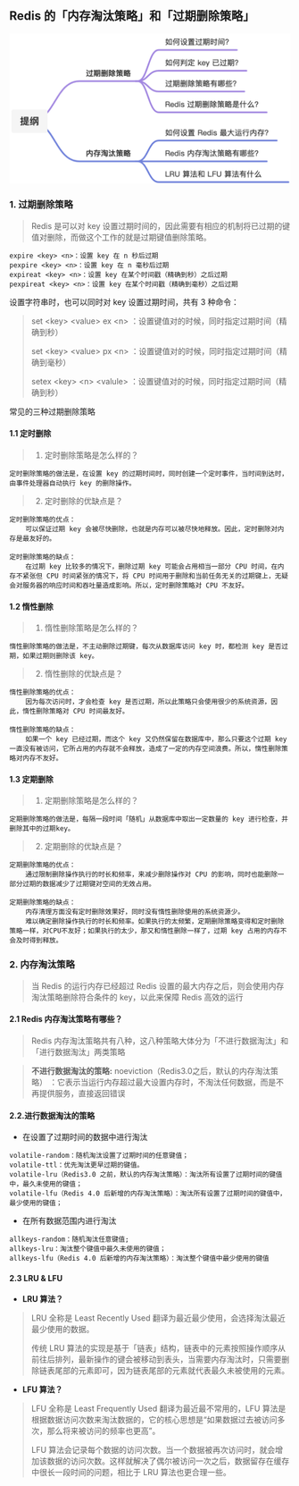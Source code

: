 ## Redis 的「内存淘汰策略」和「过期删除策略」

![image](./image/redis%E8%BF%87%E6%9C%9F%E7%AD%96%E7%95%A5.png)

### 1. 过期删除策略

> Redis 是可以对 key 设置过期时间的，因此需要有相应的机制将已过期的键值对删除，而做这个工作的就是过期键值删除策略。

```redis
expire <key> <n>：设置 key 在 n 秒后过期
pexpire <key> <n>：设置 key 在 n 毫秒后过期
expireat <key> <n>：设置 key 在某个时间戳（精确到秒）之后过期
pexpireat <key> <n>：设置 key 在某个时间戳（精确到毫秒）之后过期
```

设置字符串时，也可以同时对 key 设置过期时间，共有 3 种命令：

> set \<key> \<value> ex \<n> ：设置键值对的时候，同时指定过期时间（精确到秒）
>
> set \<key> \<value> px \<n> ：设置键值对的时候，同时指定过期时间（精确到毫秒）
>
> setex \<key> \<n> \<valule> ：设置键值对的时候，同时指定过期时间（精确到秒）

常见的三种过期删除策略

#### 1.1 定时删除

> 1) 定时删除策略是怎么样的？

```text
定时删除策略的做法是，在设置 key 的过期时间时，同时创建一个定时事件，当时间到达时，由事件处理器自动执行 key 的删除操作。
```

> 2. 定时删除的优缺点是？

```text
定时删除策略的优点：
	可以保证过期 key 会被尽快删除，也就是内存可以被尽快地释放。因此，定时删除对内存是最友好的。

定时删除策略的缺点：
	在过期 key 比较多的情况下，删除过期 key 可能会占用相当一部分 CPU 时间，在内存不紧张但 CPU 时间紧张的情况下，将 CPU 时间用于删除和当前任务无关的过期键上，无疑会对服务器的响应时间和吞吐量造成影响。所以，定时删除策略对 CPU 不友好。
```

#### 1.2 惰性删除

> 1. 惰性删除策略是怎么样的？

```text
惰性删除策略的做法是，不主动删除过期键，每次从数据库访问 key 时，都检测 key 是否过期，如果过期则删除该 key。
```

> 2. 惰性删除的优缺点是？

```text
惰性删除策略的优点：
	因为每次访问时，才会检查 key 是否过期，所以此策略只会使用很少的系统资源，因此，惰性删除策略对 CPU 时间最友好。

惰性删除策略的缺点：
	如果一个 key 已经过期，而这个 key 又仍然保留在数据库中，那么只要这个过期 key 一直没有被访问，它所占用的内存就不会释放，造成了一定的内存空间浪费。所以，惰性删除策略对内存不友好。
```



#### 1.3 定期删除

> 1. 定期删除策略是怎么样的？

```text
定期删除策略的做法是，每隔一段时间「随机」从数据库中取出一定数量的 key 进行检查，并删除其中的过期key。
```

> 2. 定期删除的优缺点是？

```
定期删除策略的优点：
	通过限制删除操作执行的时长和频率，来减少删除操作对 CPU 的影响，同时也能删除一部分过期的数据减少了过期键对空间的无效占用。

定期删除策略的缺点：
	内存清理方面没有定时删除效果好，同时没有惰性删除使用的系统资源少。
	难以确定删除操作执行的时长和频率。如果执行的太频繁，定期删除策略变得和定时删除策略一样，对CPU不友好；如果执行的太少，那又和惰性删除一样了，过期 key 占用的内存不会及时得到释放。
```

### 2. 内存淘汰策略

> 当 Redis 的运行内存已经超过 Redis 设置的最大内存之后，则会使用内存淘汰策略删除符合条件的 key，以此来保障 Redis 高效的运行

#### 2.1 Redis 内存淘汰策略有哪些？

> Redis 内存淘汰策略共有八种，这八种策略大体分为「不进行数据淘汰」和「进行数据淘汰」两类策略

>  **不进行数据淘汰的策略:** noeviction（Redis3.0之后，默认的内存淘汰策略） ：它表示当运行内存超过最大设置内存时，不淘汰任何数据，而是不再提供服务，直接返回错误



#### 2.2.进行数据淘汰的策略

- 在设置了过期时间的数据中进行淘汰

```text
volatile-random：随机淘汰设置了过期时间的任意键值；
volatile-ttl：优先淘汰更早过期的键值。
volatile-lru（Redis3.0 之前，默认的内存淘汰策略）：淘汰所有设置了过期时间的键值中，最久未使用的键值；
volatile-lfu（Redis 4.0 后新增的内存淘汰策略）：淘汰所有设置了过期时间的键值中，最少使用的键值；
```

- 在所有数据范围内进行淘汰

```text
allkeys-random：随机淘汰任意键值;
allkeys-lru：淘汰整个键值中最久未使用的键值；
allkeys-lfu（Redis 4.0 后新增的内存淘汰策略）：淘汰整个键值中最少使用的键值
```

#### 2.3 LRU & LFU

- **LRU 算法？**

> LRU 全称是 Least Recently Used 翻译为最近最少使用，会选择淘汰最近最少使用的数据。
>
> 传统 LRU 算法的实现是基于「链表」结构，链表中的元素按照操作顺序从前往后排列，最新操作的键会被移动到表头，当需要内存淘汰时，只需要删除链表尾部的元素即可，因为链表尾部的元素就代表最久未被使用的元素。

-  **LFU 算法？**

> LFU 全称是 Least Frequently Used 翻译为最近最不常用的，LFU 算法是根据数据访问次数来淘汰数据的，它的核心思想是“如果数据过去被访问多次，那么将来被访问的频率也更高”。
>
>  LFU 算法会记录每个数据的访问次数。当一个数据被再次访问时，就会增加该数据的访问次数。这样就解决了偶尔被访问一次之后，数据留存在缓存中很长一段时间的问题，相比于 LRU 算法也更合理一些。

